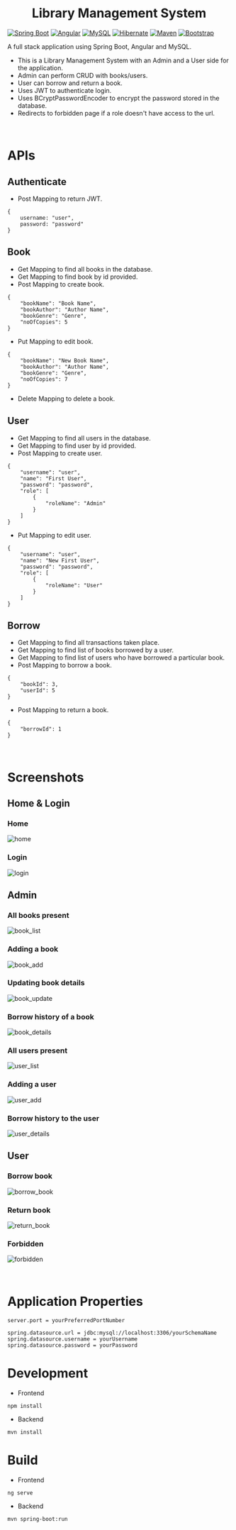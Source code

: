 <h1 align="center">
    <br>
    Library Management System
    <br>
</h1>


[![Spring Boot](https://img.shields.io/badge/Spring-6DB33F?style=for-the-badge&logo=spring&logoColor=white)]()
[![Angular](https://img.shields.io/badge/Angular-DD0031?style=for-the-badge&logo=angular&logoColor=white)]()
[![MySQL](https://img.shields.io/badge/MySQL-00000F?style=for-the-badge&logo=mysql&logoColor=white)]()
[![Hibernate](https://img.shields.io/badge/Hibernate-59666C?style=for-the-badge&logo=Hibernate&logoColor=white)]()
[![Maven](https://img.shields.io/badge/apache_maven-C71A36?style=for-the-badge&logo=apachemaven&logoColor=white)]()
[![Bootstrap](https://img.shields.io/badge/Bootstrap-563D7C?style=for-the-badge&logo=bootstrap&logoColor=white)]()

A full stack application using Spring Boot, Angular and MySQL. 
* This is a Library Management System with an Admin and a User side for the application. 
* Admin can perform CRUD with books/users. 
* User can borrow and return a book. 
* Uses JWT to authenticate login.
* Uses BCryptPasswordEncoder to encrypt the password stored in the database.
* Redirects to forbidden page if a role doesn't have access to the url.
<br>

# APIs

## Authenticate
* Post Mapping to return JWT.
```
{
    username: "user",
    password: "password"
}
```

## Book
* Get Mapping to find all books in the database.
* Get Mapping to find book by id provided.
* Post Mapping to create book.
```
{
    "bookName": "Book Name",
    "bookAuthor": "Author Name",
    "bookGenre": "Genre",
    "noOfCopies": 5
}
```
* Put Mapping to edit book.
```
{
    "bookName": "New Book Name",
    "bookAuthor": "Author Name",
    "bookGenre": "Genre",
    "noOfCopies": 7
}
```
* Delete Mapping to delete a book.

## User
* Get Mapping to find all users in the database.
* Get Mapping to find user by id provided.
* Post Mapping to create user.
```
{
    "username": "user",
    "name": "First User",
    "password": "password",
    "role": [
        {
            "roleName": "Admin"
        }
    ]
}
```
* Put Mapping to edit user.
```
{
    "username": "user",
    "name": "New First User",
    "password": "password",
    "role": [
        {
            "roleName": "User"
        }
    ]
}
```

## Borrow
* Get Mapping to find all transactions taken place.
* Get Mapping to find list of books borrowed by a user.
* Get Mapping to find list of users who have borrowed a particular book.
* Post Mapping to borrow a book.
```
{
    "bookId": 3,
    "userId": 5
}
```
* Post Mapping to return a book.
```
{
    "borrowId": 1
}
```

<br>

# Screenshots

## Home & Login
### Home
![home](https://github.com/user-attachments/assets/3c17cfc9-4809-4532-9535-7a8044a083cf)


### Login
![login](https://github.com/user-attachments/assets/088087af-e143-4b27-8ad4-c88673fdeae7)


## Admin
### All books present
![book_list](https://github.com/user-attachments/assets/c325f7c4-5461-463e-9259-b19f658e07d3)


### Adding a book
![book_add](https://github.com/user-attachments/assets/4a3ca309-cb2a-4ee2-bf38-361d4d15b201)


### Updating book details
![book_update](https://github.com/user-attachments/assets/a86fe450-5987-4c07-8927-4aee606b2ddf)


### Borrow history of a book
![book_details](https://github.com/user-attachments/assets/b12d89ba-2161-48e8-9694-55f1a4372c4e)


### All users present
![user_list](https://github.com/user-attachments/assets/87453f61-4bda-4021-a003-0d2ce0fc3bf6)


### Adding a user
![user_add](https://github.com/user-attachments/assets/5856960a-69e0-4c4c-9000-3f8748746980)


### Borrow history to the user
![user_details](https://github.com/user-attachments/assets/c3ef4460-d8b8-4152-bd18-4aedf67fb03f)


## User
### Borrow book
![borrow_book](https://github.com/user-attachments/assets/1a16b759-2f93-4e3c-85b8-79770e5dad17)


### Return book
![return_book](https://github.com/user-attachments/assets/e785588e-d9d3-45f8-a71d-10662d11f374)


### Forbidden
![forbidden](https://github.com/user-attachments/assets/ee6a3602-705c-4b6e-af4c-e88019785268)


<br>

# Application Properties
```
server.port = yourPreferredPortNumber

spring.datasource.url = jdbc:mysql://localhost:3306/yourSchemaName
spring.datasource.username = yourUsername
spring.datasource.password = yourPassword
```

# Development
* Frontend
```
npm install
```
* Backend
```
mvn install
```

# Build
* Frontend
```
ng serve
```

* Backend
```
mvn spring-boot:run
```

